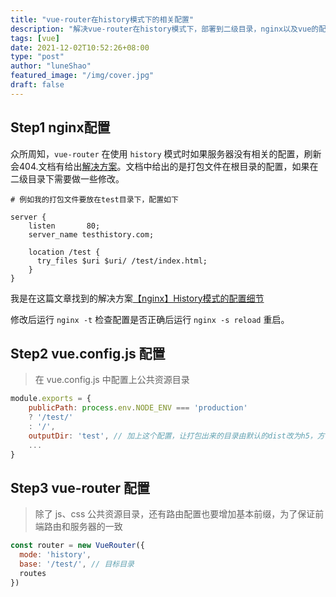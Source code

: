 ```yaml
---
title: "vue-router在history模式下的相关配置"
description: "解决vue-router在history模式下，部署到二级目录，nginx以及vue的配置"
tags: [vue]
date: 2021-12-02T10:52:26+08:00
type: "post"
author: "luneShao"
featured_image: "/img/cover.jpg"
draft: false
---
```

## Step1 nginx配置
众所周知，`vue-router` 在使用  `history` 模式时如果服务器没有相关的配置，刷新会404.文档有给出[解决方案](https://router.vuejs.org/zh/guide/essentials/history-mode.html#%E5%90%8E%E7%AB%AF%E9%85%8D%E7%BD%AE%E4%BE%8B%E5%AD%90)。文档中给出的是打包文件在根目录的配置，如果在二级目录下需要做一些修改。

```nginx
# 例如我的打包文件要放在test目录下，配置如下

server {
    listen       80;
    server_name testhistory.com;
   
    location /test {
      try_files $uri $uri/ /test/index.html;
    }
}
```

我是在这篇文章找到的解决方案[【nginx】History模式的配置细节](https://juejin.cn/post/6926785971287490573)

修改后运行 `nginx -t` 检查配置是否正确后运行 `nginx -s reload` 重启。

## Step2 vue.config.js 配置

> 在 vue.config.js 中配置上公共资源目录

```js
module.exports = {
    publicPath: process.env.NODE_ENV === 'production'
    ? '/test/'
    : '/',
    outputDir: 'test', // 加上这个配置，让打包出来的目录由默认的dist改为h5，方便写部署脚本
    ...
}
```

## Step3 vue-router 配置

> 除了 js、css 公共资源目录，还有路由配置也要增加基本前缀，为了保证前端路由和服务器的一致

```js
const router = new VueRouter({
  mode: 'history',
  base: '/test/', // 目标目录
  routes
})
```

